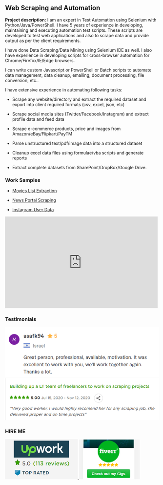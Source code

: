 ## Web Scraping and Automation

**Project description:** 
I am an expert in Test Automation using Selenium with Python/Java/PowerShell. I have 5 years of experience in developing, maintaining and executing automation test scripts. These scripts are developed to test web applications and also to scrape data and provide output as per the client requirements.

I have done Data Scraping/Data Mining using Selenium IDE as well. I also have experience in developing scripts for cross-browser automation for Chrome/Firefox/IE/Edge browsers. 

I can write custom Javascript or PowerShell or Batch scripts to automate data management, data cleanup, emailing, document processing, file conversion, etc..


I have extensive experience in automating following tasks:

  - Scrape any website/directory and extract the required dataset and export into client required formats (csv, excel, json, etc)
	
  - Scrape social media sites (Twitter/Facebook/Instagram) and extract profile data and feed data

  - Scrape e-commerce products, price and images from Amazon/eBay/Flipkart/PayTM

  - Parse unstructured text/pdf/image data into a structured dataset

  - Cleanup excel data files using formulae/vba scripts and generate reports
	
  - Extract complete datasets from SharePoint/DropBox/Google Drive.



### Work Samples

  - <a href="https://drive.google.com/file/d/1L1zsJdZZVO2yKSyXi-abb6ceG1d5duK9/view?usp=sharing" target="_blank">Movies List Extraction</a>

  - <a href="https://drive.google.com/file/d/15h22Rpw684i4joxQgSS_eiI8f4qcqnuw/view?usp=sharing" target="_blank">News Portal Scraping</a>

  - <a href="https://drive.google.com/file/d/14OZ4n-5eBoy4jZ7qcPnRg_5uVL6-H38k/view?usp=sharing" target="_blank">Instagram User Data</a>

  <iframe width="500" height="300" src="https://www.youtube.com/embed/F4O9TB-VRj0" frameborder="0" allow="accelerometer; autoplay; clipboard-write; encrypted-media; gyroscope; picture-in-picture" allowfullscreen></iframe>
  
  
  
### Testimonials

<img src="images/testimonial3.png?raw=true"/>
<br/>
<img src="images/testimonial5.png?raw=true"/>


### HIRE ME

<p float="left">
  <a href="https://www.upwork.com/o/profiles/users/~01839791ddb1ede3fa/">
  <img src="images/UpworkJobs.png" alt="Kowshika Upwork Profile" width="238" />
  </a>
  
  <a href="https://www.fiverr.com/kowshikanagaraj/">
  <img src="images/FiverrGigs.png" alt="Kowshika Fiverr Gigs" width="200"/>
  </a>
</p>

